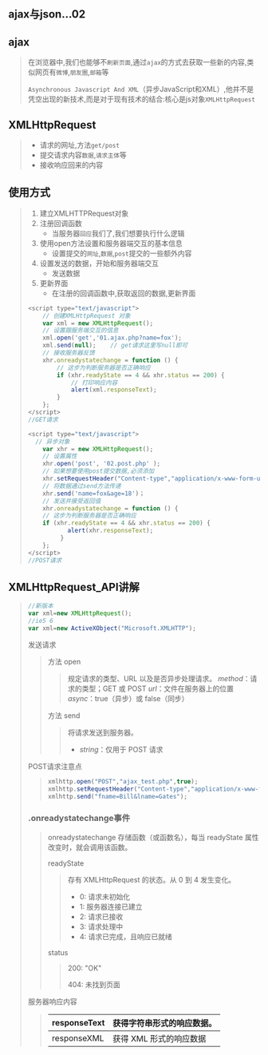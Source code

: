 ## ajax与json...02

## ajax

> 在浏览器中,我们也能够不`刷新页面`,通过`ajax`的方式去获取一些新的内容,类似网页有`微博`,`朋友圈`,`邮箱`等
>
> `Asynchronous Javascript And XML`（异步JavaScript和XML）,他并不是凭空出现的新技术,而是对于现有技术的结合:核心是js对象`XMLHttpRequest`

## XMLHttpRequest

> - 请求的网址,方法`get/post`
> - 提交请求内容`数据`,`请求主体`等
> - 接收响应回来的内容

## 使用方式

> 1. 建立XMLHTTPRequest对象
> 2. 注册回调函数
>    - 当服务器`回应`我们了,我们想要执行什么逻辑
> 3. 使用open方法设置和服务器端交互的基本信息
>    - 设置提交的`网址`,`数据`,`post`提交的一些额外内容
> 4. 设置发送的数据，开始和服务器端交互
>    - 发送数据
> 5. 更新界面
>    - 在注册的回调函数中,获取返回的数据,更新界面
>
> ```javascript
> <script type="text/javascript">
>     // 创建XMLHttpRequest 对象
>     var xml = new XMLHttpRequest();
>     // 设置跟服务端交互的信息
>     xml.open('get','01.ajax.php?name=fox');
>     xml.send(null);    // get请求这里写null即可
>     // 接收服务器反馈
>     xhr.onreadystatechange = function () {
>         // 这步为判断服务器是否正确响应
>         if (xhr.readyState == 4 && xhr.status == 200) {
>             // 打印响应内容
>             alert(xml.responseText);
>         }
>     };
> </script>
> //GET请求
> ```
>
> ```javascript
> <script type="text/javascript">
> 	// 异步对象
>     var xhr = new XMLHttpRequest();
>     // 设置属性
>     xhr.open('post', '02.post.php' );
>     // 如果想要使用post提交数据,必须添加
>     xhr.setRequestHeader("Content-type","application/x-www-form-urlencoded")
>     // 将数据通过send方法传递
>     xhr.send('name=fox&age=18')；
>     // 发送并接受返回值
>     xhr.onreadystatechange = function () {
>     // 这步为判断服务器是否正确响应
>     if (xhr.readyState == 4 && xhr.status == 200) {
>            alert(xhr.responseText);
>          }
>     };
> </script>
> //POST请求
> ```
>
>  

## XMLHttpRequest_API讲解

> ```javascript
> //新版本
> var xml=new XMLHttpRequest();
> //ie5 6
> var xml=new ActiveXObject("Microsoft.XMLHTTP");
> 
> ```
>
> 发送请求
>
> > 方法 open
> >
> > > 规定请求的类型、URL 以及是否异步处理请求。
> > > *method*：请求的类型；GET 或 POST
> > > *url*：文件在服务器上的位置
> > > *async*：true（异步）或 false（同步）
> >
> > 方法 send
> >
> > > 将请求发送到服务器。
> > >
> > > - *string*：仅用于 POST 请求
>
> POST请求注意点
>
> > ```javascript
> > xmlhttp.open("POST","ajax_test.php",true);
> > xmlhttp.setRequestHeader("Content-type","application/x-www-form-urlencoded");
> > xmlhttp.send("fname=Bill&lname=Gates");
> > ```
> >
> >  
>
> ### **.onreadystatechange事件**
>
> >   onreadystatechange  存储函数（或函数名），每当 readyState 属性改变时，就会调用该函数。
> >
> > readyState 
> >
> > > 存有 XMLHttpRequest 的状态。从 0 到 4 发生变化。
> > >
> > > - 0: 请求未初始化
> > > - 1: 服务器连接已建立
> > > - 2: 请求已接收
> > > - 3: 请求处理中
> > > - 4: 请求已完成，且响应已就绪
> >
> > status
> >
> > > 200: "OK"
> > >
> > > 404: 未找到页面
>
> 服务器响应内容
>
> > | responseText | 获得字符串形式的响应数据。 |
> > | ------------ | -------------------------- |
> > | responseXML  | 获得 XML 形式的响应数据    |